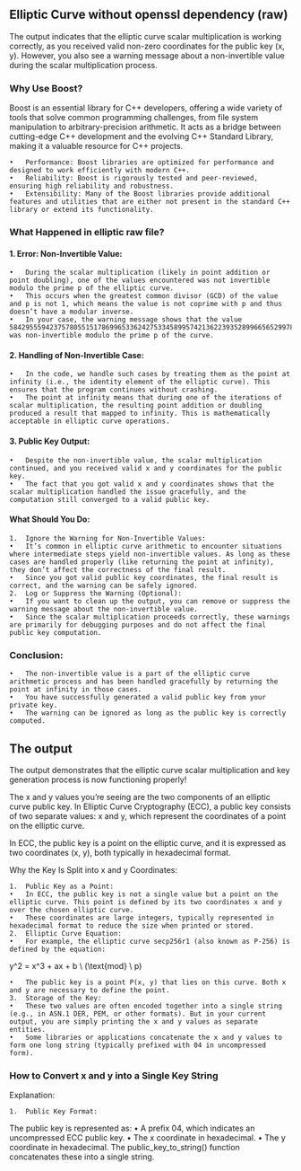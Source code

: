 ## Elliptic Curve without openssl dependency (raw)

The output indicates that the elliptic curve scalar multiplication is working correctly, as you received valid non-zero coordinates for the public key (x, y). However, you also see a warning message about a non-invertible value during the scalar multiplication process.

###	Why Use Boost?

Boost is an essential library for C++ developers, offering a wide variety of tools that solve common programming challenges, from file system manipulation to arbitrary-precision arithmetic. It acts as a bridge between cutting-edge C++ development and the evolving C++ Standard Library, making it a valuable resource for C++ projects.

	•	Performance: Boost libraries are optimized for performance and designed to work efficiently with modern C++.
	•	Reliability: Boost is rigorously tested and peer-reviewed, ensuring high reliability and robustness.
	•	Extensibility: Many of the Boost libraries provide additional features and utilities that are either not present in the standard C++ library or extend its functionality.

### What Happened in elliptic raw file?

#### 1.	Error: Non-Invertible Value:
	•	During the scalar multiplication (likely in point addition or point doubling), one of the values encountered was not invertible modulo the prime p of the elliptic curve.
	•	This occurs when the greatest common divisor (GCD) of the value and p is not 1, which means the value is not coprime with p and thus doesn’t have a modular inverse.
	•	In your case, the warning message shows that the value 58429555942375780551517869965336242753345899574213622393528996656529978035081 was non-invertible modulo the prime p of the curve.
#### 2.	Handling of Non-Invertible Case:
	•	In the code, we handle such cases by treating them as the point at infinity (i.e., the identity element of the elliptic curve). This ensures that the program continues without crashing.
	•	The point at infinity means that during one of the iterations of scalar multiplication, the resulting point addition or doubling produced a result that mapped to infinity. This is mathematically acceptable in elliptic curve operations.
#### 3.	Public Key Output:
	•	Despite the non-invertible value, the scalar multiplication continued, and you received valid x and y coordinates for the public key.
	•	The fact that you got valid x and y coordinates shows that the scalar multiplication handled the issue gracefully, and the computation still converged to a valid public key.

#### What Should You Do:

	1.	Ignore the Warning for Non-Invertible Values:
	•	It’s common in elliptic curve arithmetic to encounter situations where intermediate steps yield non-invertible values. As long as these cases are handled properly (like returning the point at infinity), they don’t affect the correctness of the final result.
	•	Since you got valid public key coordinates, the final result is correct, and the warning can be safely ignored.
	2.	Log or Suppress the Warning (Optional):
	•	If you want to clean up the output, you can remove or suppress the warning message about the non-invertible value.
	•	Since the scalar multiplication proceeds correctly, these warnings are primarily for debugging purposes and do not affect the final public key computation.

### Conclusion:

	•	The non-invertible value is a part of the elliptic curve arithmetic process and has been handled gracefully by returning the point at infinity in those cases.
	•	You have successfully generated a valid public key from your private key.
	•	The warning can be ignored as long as the public key is correctly computed.

## The output
The output demonstrates that the elliptic curve scalar multiplication and key generation process is now functioning properly!

The x and y values you’re seeing are the two components of an elliptic curve public key. In Elliptic Curve Cryptography (ECC), a public key consists of two separate values: x and y, which represent the coordinates of a point on the elliptic curve.

In ECC, the public key is a point on the elliptic curve, and it is expressed as two coordinates (x, y), both typically in hexadecimal format.

Why the Key Is Split into x and y Coordinates:

	1.	Public Key as a Point:
	•	In ECC, the public key is not a single value but a point on the elliptic curve. This point is defined by its two coordinates x and y over the chosen elliptic curve.
	•	These coordinates are large integers, typically represented in hexadecimal format to reduce the size when printed or stored.
	2.	Elliptic Curve Equation:
	•	For example, the elliptic curve secp256r1 (also known as P-256) is defined by the equation:

y^2 = x^3 + ax + b \ (\text{mod} \ p)

	•	The public key is a point P(x, y) that lies on this curve. Both x and y are necessary to define the point.
	3.	Storage of the Key:
	•	These two values are often encoded together into a single string (e.g., in ASN.1 DER, PEM, or other formats). But in your current output, you are simply printing the x and y values as separate entities.
	•	Some libraries or applications concatenate the x and y values to form one long string (typically prefixed with 04 in uncompressed form).

### How to Convert x and y into a Single Key String

Explanation:

	1.	Public Key Format:
The public key is represented as:
	•	A prefix 04, which indicates an uncompressed ECC public key.
	•	The x coordinate in hexadecimal.
	•	The y coordinate in hexadecimal.
The public_key_to_string() function concatenates these into a single string.

